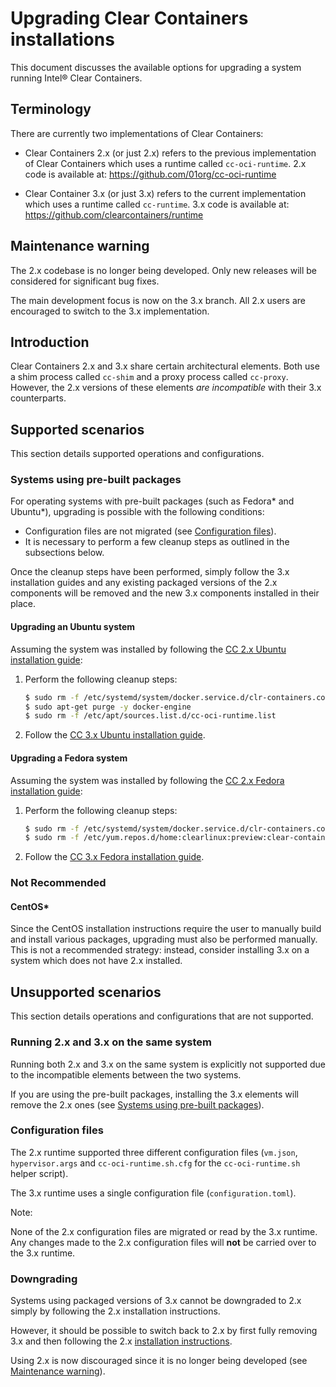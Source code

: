 # Upgrading Clear Containers installations

This document discusses the available options for upgrading a system running Intel® Clear Containers.

## Terminology

There are currently two implementations of Clear Containers:

- Clear Containers 2.x (or just 2.x) refers to the previous implementation
  of Clear Containers which uses a runtime called `cc-oci-runtime`.
  2.x code is available at: https://github.com/01org/cc-oci-runtime

- Clear Container 3.x (or just 3.x) refers to the current implementation
  which uses a runtime called `cc-runtime`. 3.x code is available
  at: https://github.com/clearcontainers/runtime

## Maintenance warning

The 2.x codebase is no longer being developed. Only new releases will be
considered for significant bug fixes.

The main development focus is now on the 3.x branch. All 2.x
users are encouraged to switch to the 3.x implementation.

## Introduction

Clear Containers 2.x and 3.x share certain architectural elements. Both
use a shim process called `cc-shim` and a proxy process called
`cc-proxy`. However, the 2.x versions of these elements *are
incompatible* with their 3.x counterparts.

## Supported scenarios

This section details supported operations and configurations.

### Systems using pre-built packages

For operating systems with pre-built packages (such as Fedora* and
Ubuntu*), upgrading is possible with the following conditions:

- Configuration files are not migrated (see [Configuration files](#configuration-files)).
- It is necessary to perform a few cleanup steps as outlined in the
  subsections below.

Once the cleanup steps have been performed, simply follow the 3.x
installation guides and any existing packaged versions of the 2.x
components will be removed and the new 3.x components installed in their
place.

#### Upgrading an Ubuntu system

Assuming the system was installed by following the [CC 2.x Ubuntu installation guide](https://github.com/01org/cc-oci-runtime/blob/master/documentation/Installing-Clear-Containers-on-Ubuntu.md):

1. Perform the following cleanup steps:
   ```bash
   $ sudo rm -f /etc/systemd/system/docker.service.d/clr-containers.conf
   $ sudo apt-get purge -y docker-engine
   $ sudo rm -f /etc/apt/sources.list.d/cc-oci-runtime.list
   ```

1. Follow the [CC 3.x Ubuntu installation guide](ubuntu-installation-guide.md).

#### Upgrading a Fedora system

Assuming the system was installed by following the [CC 2.x Fedora installation guide](https://github.com/01org/cc-oci-runtime/blob/master/documentation/Installing-Clear-Containers-on-Fedora.md):

1. Perform the following cleanup steps:
   ```bash
   $ sudo rm -f /etc/systemd/system/docker.service.d/clr-containers.conf
   $ sudo rm -f /etc/yum.repos.d/home:clearlinux:preview:clear-containers-2.1.repo
   ```

1. Follow the [CC 3.x Fedora installation guide](fedora-installation-guide.md).

### Not Recommended

#### CentOS*

Since the CentOS installation instructions require the user to manually
build and install various packages, upgrading must also be performed
manually. This is not a recommended strategy: instead, consider
installing 3.x on a system which does not have 2.x installed.

## Unsupported scenarios

This section details operations and configurations that are not
supported.

### Running 2.x and 3.x on the same system

Running both 2.x and 3.x on the same system is explicitly not supported
due to the incompatible elements between the two systems.

If you are using the pre-built packages, installing the 3.x elements
will remove the 2.x ones (see [Systems using pre-built
packages](systems-using-pre-built-packages)).

### Configuration files

The 2.x runtime supported three different configuration files
(`vm.json`, `hypervisor.args` and `cc-oci-runtime.sh.cfg` for the
`cc-oci-runtime.sh` helper script).

The 3.x runtime uses a single configuration file (`configuration.toml`).

Note:

None of the 2.x configuration files are migrated or read by
the 3.x runtime. Any changes made to the 2.x configuration files will
**not** be carried over to the 3.x runtime.

### Downgrading

Systems using packaged versions of 3.x cannot be downgraded to 2.x
simply by following the 2.x installation instructions.

However, it should be possible to switch back to 2.x by first fully
removing 3.x and then following the 2.x [installation instructions](https://github.com/01org/cc-oci-runtime/wiki/Installation).

Using 2.x is now discouraged since it is no longer being developed
(see [Maintenance warning](#maintenance-warning)).
